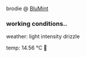 brodie @ [BluMint](https://www.linkedin.com/company/blumint-io/)

<!--weather_start-->
### working conditions..

weather: light intensity drizzle 

temp: 14.56 °C 👕

<!--weather_end-->
